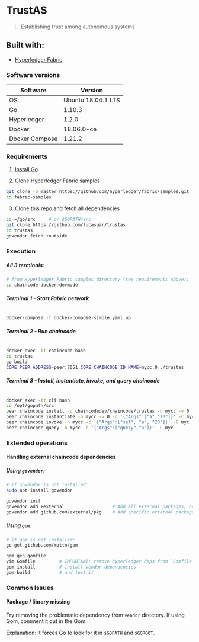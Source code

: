 # TrustAS
> Establishing trust among autonomous systems

## Built with:

- [Hyperledger Fabric](https://github.com/hyperledger/fabric)

### Software versions

Software        | Version
--------------- | -----------
OS              | Ubuntu 18.04.1 LTS
Go              | 1.10.3
Hyperledger     | 1.2.0
Docker          | 18.06.0-ce
Docker Compose  | 1.21.2

### Requirements

1. [Install Go](https://golang.org/doc/install)

2. Clone Hyperledger Fabric samples
```sh
git clone -b master https://github.com/hyperledger/fabric-samples.git
cd fabric-samples
```

3. Clone this repo and fetch all dependencies
```sh
cd ~/go/src     # or $GOPATH/src
git clone https://github.com/lucaspar/trustas
cd trustas
govendor fetch +outside
```

### Execution

##### All 3 terminals:

```sh
# from Hyperledger Fabric samples directory (see requirements above):
cd chaincode-docker-devmode

```

##### Terminal 1 - Start Fabric network

```sh

docker-compose -f docker-compose-simple.yaml up

```

##### Terminal 2 - Run chaincode

```sh

docker exec -it chaincode bash
cd trustas
go build
CORE_PEER_ADDRESS=peer:7051 CORE_CHAINCODE_ID_NAME=mycc:0 ./trustas

```

##### Terminal 3 - Install, instantiate, invoke, and query chaincode

```sh

docker exec -it cli bash
cd /opt/gopath/src
peer chaincode install -p chaincodedev/chaincode/trustas -n mycc -v 0
peer chaincode instantiate -n mycc -v 0 -c '{"Args":["a","10"]}' -C myc
peer chaincode invoke -n mycc -c '{"Args":["set", "a", "20"]}' -C myc
peer chaincode query -n mycc -c '{"Args":["query","a"]}' -C myc

```

### Extended operations

#### Handling external chaincode dependencies

##### Using `govendor`:

```sh
# if govendor is not installed:
sudo apt install govendor

govendor init
govendor add +external                  # Add all external packages, or
govendor add github.com/external/pkg    # Add specific external package

```

#####  Using `gom`:

```sh
# if gom is not installed:
go get github.com/mattn/gom

gom gen gomfile
vim Gomfile         # IMPORTANT: remove hyperledger deps from `Gomfile`
gom install         # install vendor dependencies
gom build           # and test it

```

### Common Issues

#### Package / library missing

Try removing the problematic dependency from `vendor` directory. If using Gom, comment it out in the Gom

Explanation: It forces Go to look for it in `$GOPATH` and `$GOROOT`.
